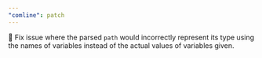 ```yaml
---
"comline": patch
---
```


🐛 Fix issue where the parsed `path` would incorrectly represent its type using the names of variables instead of the actual values of variables given.
